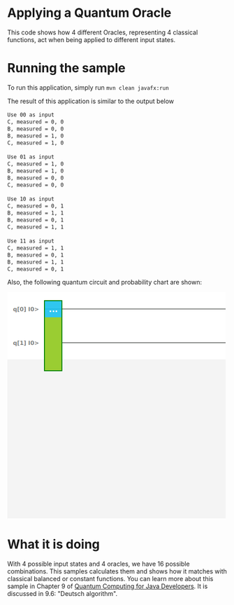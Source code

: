 # Applying a Quantum Oracle

This code shows how 4 different Oracles, representing 4 classical functions, act when 
being applied to different input states.

# Running the sample

To run this application, simply run
`mvn clean javafx:run`

The result of this application is similar to the output below
```
Use 00 as input
C, measured = 0, 0
B, measured = 0, 0
B, measured = 1, 0
C, measured = 1, 0

Use 01 as input
C, measured = 1, 0
B, measured = 1, 0
B, measured = 0, 0
C, measured = 0, 0

Use 10 as input
C, measured = 0, 1
B, measured = 1, 1
B, measured = 0, 1
C, measured = 1, 1

Use 11 as input
C, measured = 1, 1
B, measured = 0, 1
B, measured = 1, 1
C, measured = 0, 1
```

Also, the following quantum circuit and probability chart are shown:

![applying oracle](../../resources/ch9-applyoracle.png)


# What it is doing

With 4 possible input states and 4 oracles, we have 16 possible combinations. This samples calculates them
and shows how it matches with classical balanced or constant functions.
You can learn more about this sample in Chapter 9 of [Quantum Computing for Java Developers](https://www.manning.com/books/quantum-computing-for-java-developers?a_aid=quantumjava&a_bid=e5166ab9). It is discussed in 9.6: "Deutsch algorithm".
